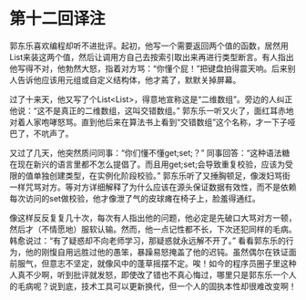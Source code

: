 # 第十二回译注

郭东乐喜欢编程却听不进批评。起初，他写一个需要返回两个值的函数，居然用List<Object>来装这两个值，然后让调用方自己去按索引取出来再进行类型断言。有人指出他写得不对，他勃然大怒，指着对方骂：“你懂个屁！”把键盘拍得震天响。后来别人告诉他应该用元组或自定义结构体，他才蔫了，默默关掉屏幕。

过了十来天，他又写了个List<List<T>>，得意地宣称这是“二维数组”。旁边的人纠正他说：“这不是真正的二维数组，这叫交错数组。” 郭东乐一听又火了，面红耳赤地对着人家咆哮怒骂。直到他后来在算法书上看到“交错数组”这个名称，才一下子哑巴了，不吭声了。

又过了几天，他突然质问同事：“你们懂不懂get;set;？” 同事回答：“这种语法糖在现在新兴的语言里都不怎么提倡了。而且用get;set;会导致重复校验，应该为受限的值单独创建类型，在实例化阶段校验。” 郭东乐听了又捶胸顿足，像泼妇骂街一样咒骂对方。等对方详细解释了为什么应该在源头保证数据有效性，而不是依赖每次访问的set做校验，他才像泄了气的皮球瘫在椅子上，脸羞得通红。

像这样反反复复几十次，每次有人指出他的问题，他必定是先破口大骂对方一顿，然后才（不情愿地）服软认输。然而，他一点记性都不长，下次还犯同样的毛病。韩愈说过：“有了疑惑却不向老师学习，那疑惑就永远解不开了。” 看看郭东乐的行为，他的刚愎自用远胜过他的愚笨，暴躁易怒掩盖了他的迟钝。虽然偶尔在铁证面前服气，但意志不坚定，就像风中的蓬草摇摆不定。唉！如今的程序员圈子里这种人真不少啊，听到批评就发怒，即使改了错也不真心悔过，哪里只是郭东乐一个人的毛病呢？说到底，技术工具可以更新换代，但一个人的固执本性却很难改变啊！
